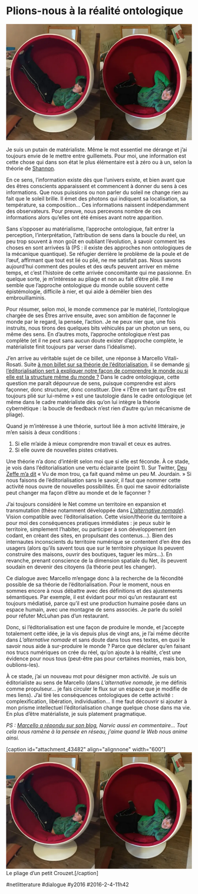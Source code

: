 # Plions-nous à la réalité ontologique

![](_i/pliage.webp)

Je suis un putain de matérialiste. Même le mot essentiel me dérange et j’ai toujours envie de le mettre entre guillemets. Pour moi, une information est cette chose qui dans son état le plus élémentaire est à zéro ou à un, selon la théorie de [Shannon](https://fr.wikipedia.org/wiki/Claude_Shannon).

En ce sens, l’information existe dès que l’univers existe, et bien avant que des êtres conscients apparaissent et commencent à donner du sens à ces informations. Que nous puissions ou non parler du soleil ne change rien au fait que le soleil brille. Il émet des photons qui indiquent sa localisation, sa température, sa composition… Ces informations naissent indépendamment des observateurs. Pour preuve, nous percevons nombre de ces informations alors qu’elles ont été émises avant notre apparition.

Sans s’opposer au matérialisme, l’approche ontologique, fait entrer la perception, l’interprétation, l’attribution de sens dans la boucle du réel, un peu trop souvent à mon goût en oubliant l’évolution, à savoir comment les choses en sont arrivées là (PS : il existe des approches non ontologiques de la mécanique quantique). Se réfugier derrière le problème de la poule et de l’œuf, affirmant que tout est lié ou plié, ne me satisfait pas. Nous savons aujourd’hui comment des poules et des œufs peuvent arriver en même temps, et c’est l’histoire de cette arrivée concomitante qui me passionne. En quelque sorte, je m’intéresse au pliage et non au fait d’être plié. Il me semble que l’approche ontologique du monde oublie souvent cette épistémologie, difficile à nier, et qui aide à démêler bien des embrouillaminis.

Pour résumer, selon moi, le monde commence par le matériel, l’ontologique chargée de ses Êtres arrive ensuite, avec son ambition de façonner le monde par le regard, la pensée, l’action. Je ne peux nier que, une fois instruits, nous tirons des quelques bits véhiculés par un photon un sens, ou même des sens. En d’autres mots, l’approche ontologique n’est pas complète (et il ne peut sans aucun doute exister d’approche complète, le matérialiste finit toujours par verser dans l’idéalisme).

J’en arrive au véritable sujet de ce billet, une réponse à Marcello Vitali-Rosati. Suite [à mon billet sur sa théorie de l’éditorialisation](nous-sommes-tous-editorialistes-dans-le-savoir.md), il se demande [si l’éditorialisation sert à expliquer notre façon de comprendre le monde ou si elle est la structure même du monde ?](http://blog.sens-public.org/marcellovitalirosati/tout-est-il-medie-leditorialisation-entre-approche-epistemologique-et-approche-ontologique/) Dans le cadre ontologique, cette question me paraît dépourvue de sens, puisque comprendre est alors façonner, donc structurer, donc constituer. Dire « l’Être en tant qu’Être est toujours plié sur lui-même » est une tautologie dans le cadre ontologique (et même dans le cadre matérialiste dès qu’on lui intègre la théorie cybernétique : la boucle de feedback n’est rien d’autre qu’un mécanisme de pliage).

Quand je m’intéresse à une théorie, surtout liée à mon activité littéraire, je m’en saisis à deux conditions :

1. Si elle m’aide à mieux comprendre mon travail et ceux es autres.
2. Si elle ouvre de nouvelles pistes créatives.

Une théorie n’a donc d’intérêt selon moi que si elle est féconde. À ce stade, je vois dans l’éditorialisation une vertu éclairante (point 1). Sur Twitter, [Deu Zeffe m’a dit](https://twitter.com/deuzeffe/status/694976715060297730) « Vu de mon trou, ça fait quand même un peu M. Jourdain. » Si nous faisons de l’éditorialisation sans le savoir, il faut que nommer cette activité nous ouvre de nouvelles possibilités. En quoi me savoir éditorialiste peut changer ma façon d’être au monde et de le façonner ?

J’ai toujours considéré le Net comme un territoire en expansion et transmutation (thèse notamment développée dans *[L’alternative nomade](../../books/alternative-nomade.md)*). Vision compatible avec l’éditorialisation. Cette vision/théorie du territoire a pour moi des conséquences pratiques immédiates : je peux subir le territoire, simplement l’habiter, ou participer à son développement (en codant, en créant des sites, en propulsant des contenus…). Bien des internautes inconscients du territoire numérique se contentent d’en être des usagers (alors qu’ils savent tous que sur le territoire physique ils peuvent construire des maisons, ouvrir des boutiques, taguer les mûrs…). En revanche, prenant conscience de la dimension spatiale du Net, ils peuvent soudain en devenir des citoyens (la théorie peut les changer).

Ce dialogue avec Marcello m’engage donc à la recherche de la fécondité possible de sa théorie de l’éditorialisation. Pour le moment, nous en sommes encore à nous débattre avec des définitions et des ajustements sémantiques. Par exemple, il est évidant pour moi qu’un restaurant est toujours médiatisé, parce qu’il est une production humaine posée dans un espace humain, avec une montagne de sens associés. Je parle du soleil pour réfuter McLuhan pas d’un restaurant.

Donc, si l’éditorialisation est une façon de produire le monde, et j’accepte totalement cette idée, je la vis depuis plus de vingt ans, je l’ai même décrite dans *L’alternative nomade* et sans doute dans tous mes textes, en quoi le savoir nous aide à sur-produire le monde ? Parce que déclarer qu’en faisant nos trucs numériques on crée du réel, qu’on ajoute à la réalité, c’est une évidence pour nous tous (peut-être pas pour certaines momies, mais bon, oublions-les).

À ce stade, j’ai un nouveau mot pour désigner mon activité. Je suis un éditorialiste au sens de Marcello (dans *L’alternative nomade*, je me définis comme propulseur… je fais circuler le flux sur un espace que je modifie de mes liens). J’ai tiré les conséquences ontologiques de cette activité : complexification, libération, individuation… Il me faut découvrir si ajouter à mon prisme intellectuel l’éditorialisation change quelque chose dans ma vie. En plus d’être matérialiste, je suis platement pragmatique.

*PS : [Marcello a répondu sur son blog](http://blog.sens-public.org/marcellovitalirosati/pourquoi-leditorialisation/), Narvic aussi en commentaire... Tout cela nous ramène à la pensée en réseau, j’aime quand le Web nous anime ainsi.*

[caption id="attachment\_43482" align="alignnone" width="600"]![Le pliage d’un petit Crouzet.](_i/pliage.webp) Le pliage d’un petit Crouzet.[/caption]

#netlitterature #dialogue #y2016 #2016-2-4-11h42
